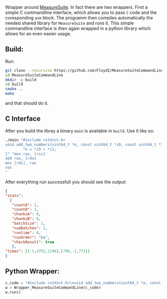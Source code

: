 Wrapper around [MeasureSuite](https://github.com/0xADE1A1DE/MeasureSuite).
In fact there are two wrappers. First a simple C commandline interface, which
allows you to pass `C` code and the coresponding `asm` block. The programm then
compiles automatically the needed shared library for `MeasureSuite` and runs
it. This simple commandline interface is then again wrapped in a python library
which allows for an even easier usage.

Build:
----
Run:
```bash
git clone --recursive https://github.com/FloydZ/MeasureSuiteCommandLine
cd MeasureSuiteCommandLine
mkdir -p build
cd build
cmake ..
make
```
and that should do it.

C Interface
----
After you build the libray a binary `main` is available in `build`. Use it like
so:
```bash
./main "#include <stdint.h>
void add_two_numbers(uint64_t *o, const uint64_t *i0, const uint64_t *i1) { 
        *o = *i0 + *i1;
}" "mov rax, [rsi] 
add rax, [rdx] 
mov [rdi], rax
ret
"
```

After everything run successfull you should see the output:
```json    
{
"stats":
  {
   "countA": 1,
   "countB": 1,
   "chunksA": 0,
   "chunksB": 0,
   "batchSize": 1,
   "numBatches": 1,
   "runtime": 0,
   "runOrder": "ba",
   "checkResult": true
   },
"times": [[-1,4792,1196],[798,-1,771]]
}
```

Python Wrapper:
---

```python
c_code = "#include <stdint.h>\nvoid add_two_numbers(uint64_t *o, const uint64_t *i0, const uint64_t *i1) {\n  *o = *i0 + *i1;\n}\n"
w = Wrapper_MeasureSuiteCommandLine(c_code)
w.run()
```
